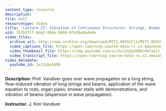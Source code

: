 ```yaml
---
content_type: resource
description: ''
file: null
resourcetype: Video
title: 'Lecture 27: Vibration of Continuous Structures: Strings, Beams, Rods, etc.'
uid: 7b7b2fcf-bbb2-858e-b004-0fa59a0ade0e
video_files:
  archive_url: http://www.archive.org/download/MIT2.003SCF11/MIT2_003SCF11_lec27_300k.mp4
  video_captions_file: https://open-learning-course-data-rc.s3.amazonaws.com/2-003sc-engineering-dynamics-fall-2011/76804d09292852fc98ea72ab6fe86608_1xJJu5p3dD0.vtt
  video_thumbnail_file: https://img.youtube.com/vi/1xJJu5p3dD0/default.jpg
  video_transcript_file: https://open-learning-course-data-rc.s3.amazonaws.com/2-003sc-engineering-dynamics-fall-2011/f8cb3db82cac27914603d240e7772f7e_1xJJu5p3dD0.pdf
video_metadata:
  youtube_id: 1xJJu5p3dD0
---
```


**Description:** Prof. Vandiver goes over wave propagation on a long string, flow-induced vibration of long strings and beams, application of the wave equation to rods, organ pipes, shower stalls with demonstrations, and vibration of beams (dispersion in wave propagation).

**Instructor:** J. Kim Vandiver